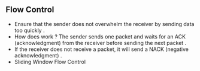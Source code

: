 ## Flow Control 
* Ensure that the sender does not overwhelm the receiver by sending data too quickly .
* How does work ?   The sender sends one packet and waits for an ACK (acknowledgment) from the receiver before sending the next packet .
* If the receiver does not receive a packet, it will send a NACK (negative acknowledgment) .
* Sliding Window Flow Control 
